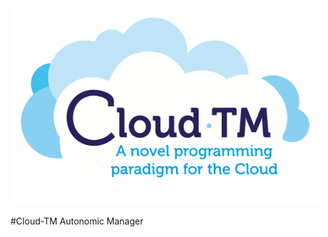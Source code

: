 <img src="images/logo.png" alt="Cloud-TM project" height="315" width="495"> 

#Cloud-TM Autonomic Manager

